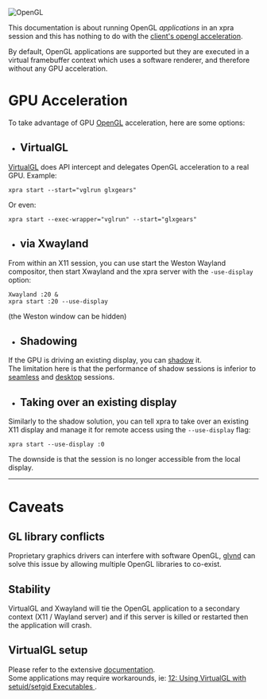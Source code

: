 ![OpenGL](https://xpra.org/icons/opengl.png)

This documentation is about running OpenGL _applications_ in an xpra session and this has nothing to do with the [client's opengl acceleration](./Client-OpenGL.md).

By default, OpenGL applications are supported but they are executed in a virtual framebuffer context which uses a software renderer, and therefore without any GPU acceleration.


# GPU Acceleration
To take advantage of GPU [OpenGL](https://www.opengl.org/) acceleration, here are some options:

* ## VirtualGL
[VirtualGL](http://www.virtualgl.org/) does API intercept and delegates OpenGL acceleration to a real GPU. Example:
```shell
xpra start --start="vglrun glxgears"
```
Or even:
```shell
xpra start --exec-wrapper="vglrun" --start="glxgears"
```

* ## via Xwayland
From within an X11 session, you can use start the Weston Wayland compositor, then start Xwayland and the xpra server with the `-use-display` option:
```shell
Xwayland :20 &
xpra start :20 --use-display
```
(the Weston window can be hidden)


* ## Shadowing
If the GPU is driving an existing display, you can [shadow](./Shadow-Server.md) it.\
The limitation here is that the performance of shadow sessions is inferior to [seamless](./Seamless.md) and [desktop](./Start-Desktop.md) sessions.


* ## Taking over an existing display
Similarly to the shadow solution, you can tell xpra to take over an existing X11 display and manage it for remote access using the `--use-display` flag:
```shell
xpra start --use-display :0
```
The downside is that the session is no longer accessible from the local display.


***


# Caveats

## GL library conflicts
Proprietary graphics drivers can interfere with software OpenGL, [glvnd](https://github.com/NVIDIA/libglvnd) can solve this issue by allowing multiple OpenGL libraries to co-exist.

## Stability
VirtualGL and Xwayland will tie the OpenGL application to a secondary context (X11 / Wayland server) and if this server is killed or restarted then the application will crash.

## VirtualGL setup
Please refer to the extensive [documentation](https://github.com/VirtualGL/virtualgl/tree/master/doc).  
Some applications may require workarounds, ie: [12: Using VirtualGL with setuid/setgid Executables
](https://github.com/VirtualGL/virtualgl/blob/master/doc/setuid.txt).
